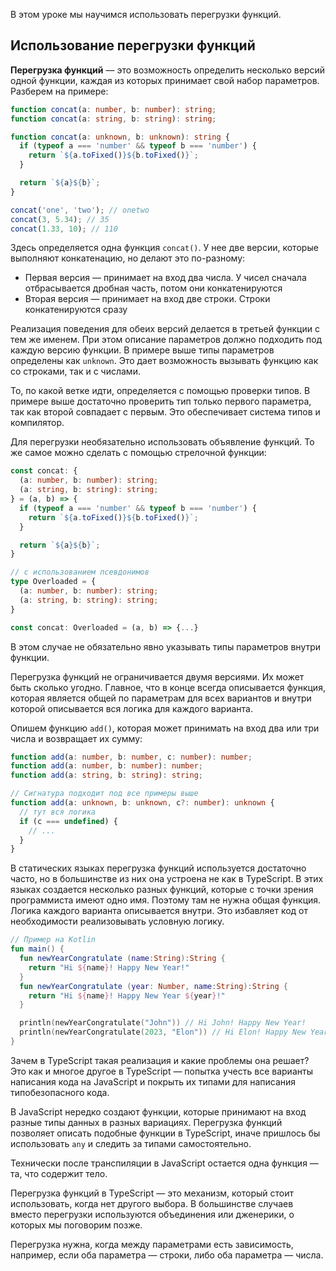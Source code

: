 
В этом уроке мы научимся использовать перегрузки функций.

## Использование перегрузки функций

**Перегрузка функций** — это возможность определить несколько версий одной функции, каждая из которых принимает свой набор параметров. Разберем на примере:

```typescript
function concat(a: number, b: number): string;
function concat(a: string, b: string): string;

function concat(a: unknown, b: unknown): string {
  if (typeof a === 'number' && typeof b === 'number') {
    return `${a.toFixed()}${b.toFixed()}`;
  }

  return `${a}${b}`;
}

concat('one', 'two'); // onetwo
concat(3, 5.34); // 35
concat(1.33, 10); // 110
```

Здесь определяется одна функция `concat()`. У нее две версии, которые выполняют конкатенацию, но делают это по-разному:

* Первая версия — принимает на вход два числа. У чисел сначала отбрасывается дробная часть, потом они конкатенируются
* Вторая версия — принимает на вход две строки. Строки конкатенируются сразу

Реализация поведения для обеих версий делается в третьей функции с тем же именем. При этом описание параметров должно подходить под каждую версию функции. В примере выше типы параметров определены как `unknown`. Это дает возможность вызывать функцию как со строками, так и с числами.

То, по какой ветке идти, определяется с помощью проверки типов. В примере выше достаточно проверить тип только первого параметра, так как второй совпадает с первым. Это обеспечивает система типов и компилятор.

Для перегрузки необязательно использовать объявление функций. То же самое можно сделать с помощью стрелочной функции:

```typescript
const concat: {
  (a: number, b: number): string;
  (a: string, b: string): string;
} = (a, b) => {
  if (typeof a === 'number' && typeof b === 'number') {
    return `${a.toFixed()}${b.toFixed()}`;
  }

  return `${a}${b}`;
}

// с использованием псевдонимов
type Overloaded = {
  (a: number, b: number): string;
  (a: string, b: string): string;
}

const concat: Overloaded = (a, b) => {...}
```

В этом случае не обязательно явно указывать типы параметров внутри функции.

Перегрузка функций не ограничивается двумя версиями. Их может быть сколько угодно. Главное, что в конце всегда описывается функция, которая является общей по параметрам для всех вариантов и внутри которой описывается вся логика для каждого варианта.

Опишем функцию `add()`, которая может принимать на вход два или три числа и возвращает их сумму:

```typescript
function add(a: number, b: number, c: number): number;
function add(a: number, b: number): number;
function add(a: string, b: string): string;

// Сигнатура подходит под все примеры выше
function add(a: unknown, b: unknown, c?: number): unknown {
  // тут вся логика
  if (c === undefined) {
    // ...
  }
}
```

В статических языках перегрузка функций используется достаточно часто, но в большинстве из них она устроена не как в TypeScript. В этих языках создается несколько разных функций, которые с точки зрения программиста имеют одно имя. Поэтому там не нужна общая функция. Логика каждого варианта описывается внутри. Это избавляет код от необходимости реализовывать условную логику.

```kotlin
// Пример на Kotlin
fun main() {
  fun newYearCongratulate (name:String):String {
    return "Hi ${name}! Happy New Year!"
  }
  fun newYearCongratulate (year: Number, name:String):String {
    return "Hi ${name}! Happy New Year ${year}!"
  }

  println(newYearCongratulate("John")) // Hi John! Happy New Year!
  println(newYearCongratulate(2023, "Elon")) // Hi Elon! Happy New Year 2023!
}
```

Зачем в TypeScript такая реализация и какие проблемы она решает? Это как и многое другое в TypeScript — попытка учесть все варианты написания кода на JavaScript и покрыть их типами для написания типобезопасного кода.

В JavaScript нередко создают функции, которые принимают на вход разные типы данных в разных вариациях. Перегрузка функций позволяет описать подобные функции в TypeScript, иначе пришлось бы использовать `any` и следить за типами самостоятельно.

Технически после транспиляции в JavaScript остается одна функция — та, что содержит тело.

Перегрузка функций в TypeScript — это механизм, который стоит использовать, когда нет другого выбора. В большинстве случаев вместо перегрузки используются объединения или дженерики, о которых мы поговорим позже.

Перегрузка нужна, когда между параметрами есть зависимость, например, если оба параметра — строки, либо оба параметра — числа.

